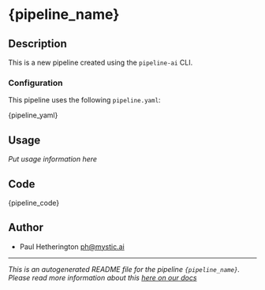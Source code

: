 # {pipeline_name}

## Description

This is a new pipeline created using the `pipeline-ai` CLI.

### Configuration

This pipeline uses the following `pipeline.yaml`:

{pipeline_yaml}

## Usage

_Put usage information here_

## Code

{pipeline_code}

## Author

- Paul Hetherington <ph@mystic.ai>

---

_This is an autogenerated README file for the pipeline `{pipeline_name}`. Please read more information about this [here on our docs](https://docs.mystic.ai/docs/using-the-readmemd)_
